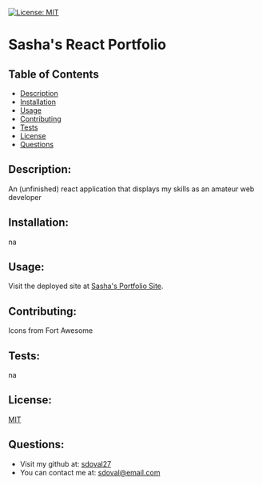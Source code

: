[![License: MIT](https://img.shields.io/badge/License-MIT-yellow.svg)](https://opensource.org/licenses/MIT)
# Sasha's React Portfolio

## Table of Contents
- [Description](#description)
- [Installation](#installation)
- [Usage](#usage)
- [Contributing](#contributing)
- [Tests](#tests)
- [License](#license)
- [Questions](#questions)

## Description:
 An (unfinished) react application that displays my skills as an amateur web developer

## Installation:
 na

## Usage:
 Visit the deployed site at [Sasha's Portfolio Site]().

## Contributing:
 Icons from Fort Awesome

## Tests:
 na

## License:
 [MIT](https://opensource.org/licenses/MIT)

## Questions:
 - Visit my github at: [sdoval27](https://github.com/sdoval27)
 - You can contact me at: sdoval@email.com

